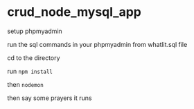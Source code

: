 # crud_node_mysql_app


setup phpmyadmin

run the sql commands in your phpmyadmin from whatlit.sql file


cd to the directory

run `npm install`

then `nodemon`

then say some prayers it runs
